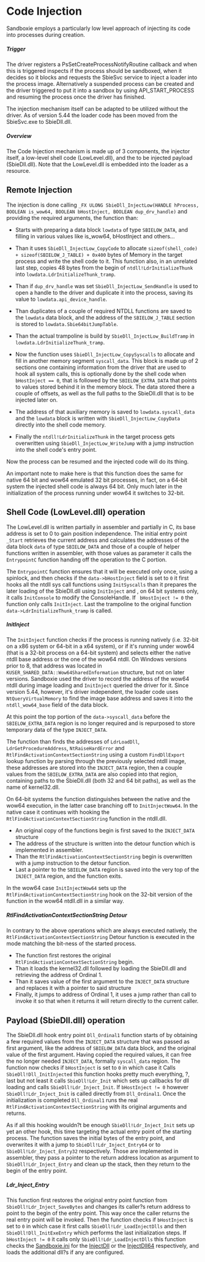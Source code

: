 # Code Injection 

Sandboxie employs a particularly low level approach of injecting its code into processes during creation.

##### Trigger
The driver registers a PsSetCreateProcessNotifyRoutine callback and when this is triggered inspects if the process should be sandboxed, when it decides so it blocks and requests the SbieSvc service to inject a loader into the process image. Alternatively a suspended process can be created and the driver triggered to put it into a sandbox by using API_START_PROCESS and resuming the process once the driver has finished. 

The injection mechanism itself can be adapted to be utilized without the driver. As of version 5.44 the loader code has been moved from the SbieSvc.exe to SbieDll.dll.

##### Overview
The Code Injection mechanism is made up of 3 components, the injector itself, a low-level shell code (LowLevel.dll), and the to be injected payload (SbieDll.dll). Note that the LowLevel.dll is embedded into the loader as a resource.

## Remote Injection
The injection is done calling `_FX ULONG SbieDll_InjectLow(HANDLE hProcess, BOOLEAN is_wow64, BOOLEAN bHostInject, BOOLEAN dup_drv_handle)` and providing the required arguments, the function than:


* Starts with preparing a data block `lowdata` of type `SBIELOW_DATA`, and filling in various values like is_wow64, bHostInject and others...

* Than it uses `SbieDll_InjectLow_CopyCode` to allocate `sizeof(shell_code) + sizeof(SBIELOW_J_TABLE) + 0x400` bytes of Memory in the target process and write the shell code to it. 
This function also, in an unrelated last step, copies 48 bytes from the begin of `ntdll!LdrInitializeThunk` into `lowdata.LdrInitializeThunk_tramp`.

* Than if `dup_drv_handle` was set `SbieDll_InjectLow_SendHandle` is used to open a handle to the driver and duplicate it into the process, saving its value to `lowdata.api_device_handle`.

* Than duplicates of a couple of required NTDLL functions are saved to the `lowdata` data block, and the address of the `SBIELOW_J_TABLE` section is stored to `lowdata.Sbie64bitJumpTable`.

* Than the actual trampoline is build by `SbieDll_InjectLow_BuildTramp` in `lowdata.LdrInitializeThunk_tramp`.

* Now the function uses `SbieDll_InjectLow_CopySyscalls` to allocate and fill in another memory segment `syscall_data`.
This block is made up of 2 sections one containing information from the driver that are used to hook all system calls, 
this is optionally done by the shell code when `bHostInject == 0`, that is followed by the `SBIELOW_EXTRA_DATA` that points to values stored behind it in the memory block.
The data stored there a couple of offsets, as well as the full paths to the SbieDll.dll that is to be injected later on.

* The address of that auxiliary memory is saved to `lowdata.syscall_data` and the `lowdata` block is written with `SbieDll_InjectLow_CopyData` directly into the shell code memory.

* Finally the `ntdll!LdrInitializeThunk` in the target process gets overwritten using `SbieDll_InjectLow_WriteJump` with a jump instruction into the shell code's entry point.

Now the process can be resumed and the injected code will do its thing.

An important note to make here is that this function does the same for native 64 bit and wow64 emulated 32 bit processes, 
in fact, on a 64-bit system the injected shell code is always 64 bit. Only much later in the initialization of the process running under wow64 it switches to 32-bit.

## Shell Code (LowLevel.dll) operation

The LowLevel.dll is written partially in assembler and partially in C, its base address is set to 0 to gain position independence.
The initial entry point `_Start` retrieves the current address and calculates the addresses of the data block `data` of type `SBIELOW_DATA` and those of a couple of helper functions written in assembler, with those values as parameter it calls the `EntrypointC` function handing off the operation to the C portion.

The `EntrypointC` function ensures that it will be executed only once, using a spinlock, and then checks if the `data->bHostInject` field is set to `0` it first hooks all the ntdll sys call functions using `InitSyscalls` than it prepares the later loading of the SbieDll.dll using `InitInject` and , on 64 bit systems only, it calls `InitConsole` to modify the ConsoleHandle. If ` bHostInject != 0` the function only calls `InitInject`. Last the trampoline to the original function` data->LdrInitializeThunk_tramp` is called.

##### InitInject

The `InitInject` function checks if the process is running natively (i.e. 32-bit on a x86 system or 64-bit in a x64 system), or if it's running under wow64 (that is a 32-bit process on a 64-bit system) and selects either the native ntdll base address or the one of the wow64 ntdll. On Windows versions prior to 8, that address was located in `KUSER_SHARED_DATA::Wow64SharedInformation` structure, but not on later versions. Sandboxie used the driver to record the address of the wow64 ntdll during image loading and `InitInject` queried the driver for it. Since version 5.44, however, it's driver independent, the loader code uses `NtQueryVirtualMemory` to find the image base address and saves it into the `ntdll_wow64_base` field of the data block.

At this point the top portion of the `data->syscall_data` before the `SBIELOW_EXTRA_DATA` region is no longer required and is repurposed to store temporary data of the type `INJECT_DATA`.

The function than finds the addresses of `LdrLoadDll`, `LdrGetProcedureAddress`, `NtRaiseHardError` and `RtlFindActivationContextSectionString` using a custom `FindDllExport` lookup function by parsing through the previously selected ntdll image, these addresses are stored into the `INJECT_DATA` region, then a couple values from the `SBIELOW_EXTRA_DATA` are also copied into that region, containing paths to the SbieDll.dll (both 32 and 64 bit paths), as well as the name of kernel32.dll.

On 64-bit systems the function distinguishes between the native and the wow64 execution, in the latter case branching off to `InitInjectWow64`.
In the native case it continues with hooking the `RtlFindActivationContextSectionString` function in the ntdll.dll. 
* An original copy of the functions begin is first saved to the `INJECT_DATA` structure 
* The address of the structure is written into the detour function which is implemented in assembler. 
* Than the `RtlFindActivationContextSectionString` begin is overwritten with a jump instruction to the detour function.
* Last a pointer to the `SBIELOW_DATA` region is saved into the very top of the `INJECT_DATA` region, and the function exits.

In the wow64 case `InitInjectWow64` sets up the `RtlFindActivationContextSectionString` hook on the 32-bit version of the function in the wow64 ntdll.dll in a similar way.


##### RtlFindActivationContextSectionString Detour

In contrary to the above operations which are always executed natively, the `RtlFindActivationContextSectionString` Detour function is executed in the mode matching the bit-ness of the started process. 
* The function first restores the original `RtlFindActivationContextSectionString` begin.
* Than it loads the kernel32.dll followed by loading the SbieDll.dll and retrieving the address of Ordinal 1.
* Than it saves value of the first argument to the `INJECT_DATA` structure and replaces it with a pointer to said structure
* Finally, it jumps to address of Ordinal 1, it uses a jump rather than call to invoke it so that when it returns it will return directly to the current caller.





## Payload (SbieDll.dll) operation


The SbieDll.dll hook entry point `Dll_Ordinal1` function starts of by obtaining a few required values from the `INJECT_DATA` structure that was passed as first argument, like the address of `SBIELOW_DATA` data block, and the original value of the first argument. Having copied the required values, it can free the no longer needed `INJECT_DATA`, formally `syscall_data` region.
The function now checks if `bHostInject` is set to `0` in which case it Calls `SbieDll!Dll_InitInjected` this function hooks pretty much everything, ?, last but not least it calls `SbieDll!Ldr_Init` which sets up callbacks for dll loading and calls `SbieDll!Ldr_Inject_Init`. If `bHostInject != 0` however `SbieDll!Ldr_Inject_Init` is called directly from `Dll_Ordinal1`. Once the initialization is completed `Dll_Ordinal1` runs the real `RtlFindActivationContextSectionString` with its original arguments and returns.


As if all this hooking wouldn?t be enough `SbieDll!Ldr_Inject_Init` sets up yet an other hook, this time targeting the actual entry point of the starting process. The function saves the initial bytes of the entry point, and overwrites it with a jump to `SbieDll!Ldr_Inject_Entry64` or to `SbieDll!Ldr_Inject_Entry32` respectively.
Those are implemented in assembler, they pass a pointer to the return address location as argument to `SbieDll!Ldr_Inject_Entry` and clean up the stack, then they return to the begin of the entry point.

##### Ldr_Inject_Entry


This function first restores the original entry point function from `SbieDll!Ldr_Inject_SaveBytes`  and changes its caller?s return address to point to the begin of the entry point. This way once the caller returns the real entry point will be invoked. Then the function checks if `bHostInject` is set to `0` in which case it first calls `SbieDll!Ldr_LoadInjectDlls` and then `SbieDll!Dll_InitExeEntry` which performs the last initialization steps. If `bHostInject != 0` it calls only `SbieDll!Ldr_LoadInjectDlls` this function checks the [Sandboxie.ini](SandboxieIni.md) for the [InjectDll](InjectDll.md) or the [InjectDll64](InjectDll64.md) respectively, and loads the additional dll?s if any are configured.

